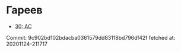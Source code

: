 # Гареев
- [30: AC](30.md)

Commit: 9c902bd102bdacba0361579dd83118bd796df42f
 fetched at: 20201124-211717

